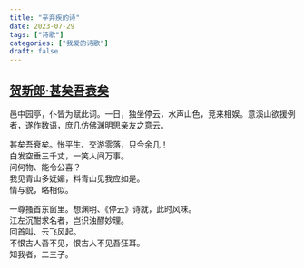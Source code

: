 ```yaml
---
title: "辛弃疾的诗"
date: 2023-07-29
tags: ["诗歌"]
categories: ["我爱的诗歌"]
draft: false
---
```


## [贺新郎·甚矣吾衰矣](https://so.gushiwen.cn/shiwenv_098e88b62d38.aspx)

邑中园亭，仆皆为赋此词。一日，独坐停云，水声山色，竞来相娱。意溪山欲援例者，遂作数语，庶几仿佛渊明思亲友之意云。

甚矣吾衰矣。怅平生、交游零落，只今余几！  
白发空垂三千丈，一笑人间万事。  
问何物、能令公喜？  
我见青山多妩媚，料青山见我应如是。  
情与貌，略相似。  

一尊搔首东窗里。想渊明、《停云》诗就，此时风味。  
江左沉酣求名者，岂识浊醪妙理。  
回首叫、云飞风起。  
不恨古人吾不见，恨古人不见吾狂耳。  
知我者，二三子。